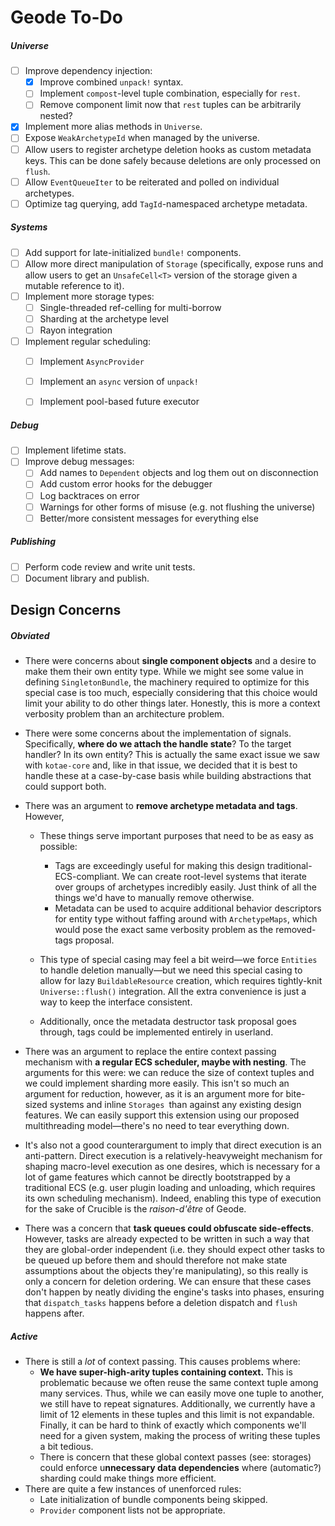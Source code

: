# Geode To-Do

##### Universe

- [ ] Improve dependency injection:
  - [x] Improve combined `unpack!` syntax.
  - [ ] Implement `compost`-level tuple combination, especially for `rest`.
  - [ ] Remove component limit now that `rest` tuples can be arbitrarily nested?
- [x] Implement more alias methods in `Universe`.
- [ ] Expose `WeakArchetypeId` when managed by the universe.
- [ ] Allow users to register archetype deletion hooks as custom metadata keys. This can be done safely because deletions are only processed on `flush`.
- [ ] Allow `EventQueueIter` to be reiterated and polled on individual archetypes.
- [ ] Optimize tag querying, add `TagId`-namespaced archetype metadata.

##### Systems

- [ ] Add support for late-initialized `bundle!` components.
- [ ] Allow more direct manipulation of `Storage` (specifically, expose runs and allow users to get an `UnsafeCell<T>` version of the storage given a mutable reference to it).
- [ ] Implement more storage types:
  - [ ] Single-threaded ref-celling for multi-borrow
  - [ ] Sharding at the archetype level
  - [ ] Rayon integration
- [ ] Implement regular scheduling:
  - [ ] Implement `AsyncProvider`
  - [ ] Implement an `async` version of `unpack!`
  - [ ] Implement pool-based future executor


##### Debug

- [ ] Implement lifetime stats.
- [ ] Improve debug messages:
  - [ ] Add names to `Dependent` objects and log them out on disconnection
  - [ ] Add custom error hooks for the debugger
  - [ ] Log backtraces on error
  - [ ] Warnings for other forms of misuse (e.g. not flushing the universe)
  - [ ] Better/more consistent messages for everything else

##### Publishing

- [ ] Perform code review and write unit tests.
- [ ] Document library and publish.

## Design Concerns

##### Obviated

- There were concerns about **single component objects** and a desire to make them their own entity type. While we might see some value in defining `SingletonBundle`, the machinery required to optimize for this special case is too much, especially considering that this choice would limit your ability to do other things later. Honestly, this is more a context verbosity problem than an architecture problem.
- There were some concerns about the implementation of signals. Specifically, **where do we attach the handle state**? To the target handler? In its own entity? This is actually the same exact issue we saw with `kotae-core` and, like in that issue, we decided that it is best to handle these at a case-by-case basis while building abstractions that could support both.
- There was an argument to **remove archetype metadata and tags**. However,
  - These things serve important purposes that need to be as easy as possible:
    - Tags are exceedingly useful for making this design traditional-ECS-compliant. We can create root-level systems that iterate over groups of archetypes incredibly easily. Just think of all the things we'd have to manually remove otherwise.
    - Metadata can be used to acquire additional behavior descriptors for entity type without faffing around with `ArchetypeMaps`, which would pose the exact same verbosity problem as the removed-tags proposal.

  - This type of special casing may feel a bit weird—we force `Entities` to handle deletion manually—but we need this special casing to allow for lazy `BuildableResource` creation, which requires tightly-knit `Universe::flush()` integration. All the extra convenience is just a way to keep the interface consistent.
  - Additionally, once the metadata destructor task proposal goes through, tags could be implemented entirely in userland.
-  There was an argument to replace the entire context passing mechanism with **a regular ECS scheduler, maybe with nesting**. The arguments for this were: we can reduce the size of context tuples and we could implement sharding more easily. This isn't so much an argument for reduction, however, as it is an argument more for bite-sized systems and inline `Storages `than against any existing design features. We can easily support this extension using our proposed multithreading model—there's no need to tear everything down.
  - It's also not a good counterargument to imply that direct execution is an anti-pattern. Direct execution is a relatively-heavyweight mechanism for shaping macro-level execution as one desires, which is necessary for a lot of game features which cannot be directly bootstrapped by a traditional ECS (e.g. user plugin loading and unloading, which requires its own scheduling mechanism). Indeed, enabling this type of execution for the sake of Crucible is the *raison-d'être* of Geode.

- There was a concern that **task queues could obfuscate side-effects**. However, tasks are already expected to be written in such a way that they are global-order independent (i.e. they should expect other tasks to be queued up before them and should therefore not make state assumptions about the objects they're manipulating), so this really is only a concern for deletion ordering. We can ensure that these cases don't happen by neatly dividing the engine's tasks into phases, ensuring that `dispatch_tasks` happens before a deletion dispatch and `flush` happens after.

##### Active

- There is still a *lot* of context passing. This causes problems where:
  - **We have super-high-arity tuples containing context.** This is problematic because we often reuse the same context tuple among many services. Thus, while we can easily move one tuple to another, we still have to repeat signatures. Additionally, we currently have a limit of 12 elements in these tuples and this limit is not expandable. Finally, it can be hard to think of exactly which components we'll need for a given system, making the process of writing these tuples a bit tedious.
  - There is concern that these global context passes (see: storages) could enforce u**nnecessary data dependencies** where (automatic?) sharding could make things more efficient.
- There are quite a few instances of unenforced rules:
  - Late initialization of bundle components being skipped.
  - `Provider` component lists not be appropriate.



